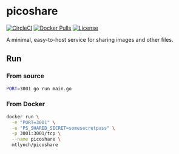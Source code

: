 # picoshare

[![CircleCI](https://circleci.com/gh/mtlynch/picoshare.svg?style=svg)](https://circleci.com/gh/mtlynch/picoshare)
[![Docker Pulls](https://img.shields.io/docker/pulls/mtlynch/picoshare.svg?maxAge=86400)](https://hub.docker.com/r/mtlynch/picoshare/)
[![License](http://img.shields.io/:license-agpl-blue.svg?style=flat-square)](LICENSE)

A minimal, easy-to-host service for sharing images and other files.

## Run

### From source

```bash
PORT=3001 go run main.go
```

### From Docker

```bash
docker run \
  -e "PORT=3001" \
  -e "PS_SHARED_SECRET=somesecretpass" \
  -p 3001:3001/tcp \
  --name picoshare \
  mtlynch/picoshare
```
